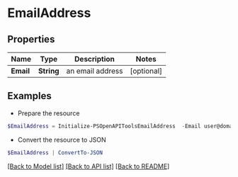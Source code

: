 # EmailAddress
## Properties

Name | Type | Description | Notes
------------ | ------------- | ------------- | -------------
**Email** | **String** | an email address | [optional] 

## Examples

- Prepare the resource
```powershell
$EmailAddress = Initialize-PSOpenAPIToolsEmailAddress  -Email user@domain.com
```

- Convert the resource to JSON
```powershell
$EmailAddress | ConvertTo-JSON
```

[[Back to Model list]](../README.md#documentation-for-models) [[Back to API list]](../README.md#documentation-for-api-endpoints) [[Back to README]](../README.md)

